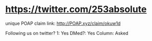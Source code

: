 # https://twitter.com/253absolute

unique POAP claim link: 
http://POAP.xyz/claim/okuw1d

Following us on twitter? 1: Yes
DMed?: Yes
Column: Asked
